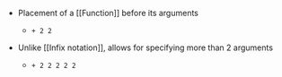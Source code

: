 - Placement of a [[Function]] before its arguments
	- ``` 
	  + 2 2
	  ```
- Unlike [[Infix notation]], allows for specifying more than 2 arguments
	- ``` 
	  + 2 2 2 2 2
	  ```